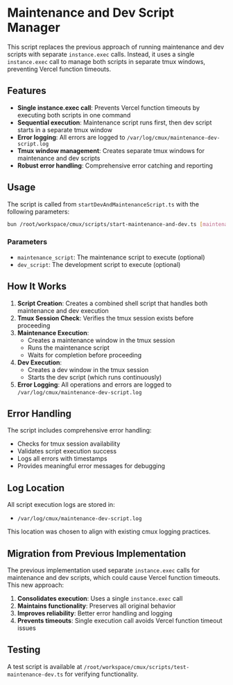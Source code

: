 # Maintenance and Dev Script Manager

This script replaces the previous approach of running maintenance and dev scripts with separate `instance.exec` calls. Instead, it uses a single `instance.exec` call to manage both scripts in separate tmux windows, preventing Vercel function timeouts.

## Features

- **Single instance.exec call**: Prevents Vercel function timeouts by executing both scripts in one command
- **Sequential execution**: Maintenance script runs first, then dev script starts in a separate tmux window
- **Error logging**: All errors are logged to `/var/log/cmux/maintenance-dev-script.log`
- **Tmux window management**: Creates separate tmux windows for maintenance and dev scripts
- **Robust error handling**: Comprehensive error catching and reporting

## Usage

The script is called from `startDevAndMaintenanceScript.ts` with the following parameters:

```bash
bun /root/workspace/cmux/scripts/start-maintenance-and-dev.ts [maintenance_script] [dev_script]
```

### Parameters

- `maintenance_script`: The maintenance script to execute (optional)
- `dev_script`: The development script to execute (optional)

## How It Works

1. **Script Creation**: Creates a combined shell script that handles both maintenance and dev execution
2. **Tmux Session Check**: Verifies the tmux session exists before proceeding
3. **Maintenance Execution**: 
   - Creates a maintenance window in the tmux session
   - Runs the maintenance script
   - Waits for completion before proceeding
4. **Dev Execution**:
   - Creates a dev window in the tmux session  
   - Starts the dev script (which runs continuously)
5. **Error Logging**: All operations and errors are logged to `/var/log/cmux/maintenance-dev-script.log`

## Error Handling

The script includes comprehensive error handling:
- Checks for tmux session availability
- Validates script execution success
- Logs all errors with timestamps
- Provides meaningful error messages for debugging

## Log Location

All script execution logs are stored in:
- `/var/log/cmux/maintenance-dev-script.log`

This location was chosen to align with existing cmux logging practices.

## Migration from Previous Implementation

The previous implementation used separate `instance.exec` calls for maintenance and dev scripts, which could cause Vercel function timeouts. This new approach:

1. **Consolidates execution**: Uses a single `instance.exec` call
2. **Maintains functionality**: Preserves all original behavior
3. **Improves reliability**: Better error handling and logging
4. **Prevents timeouts**: Single execution call avoids Vercel function timeout issues

## Testing

A test script is available at `/root/workspace/cmux/scripts/test-maintenance-dev.ts` for verifying functionality.